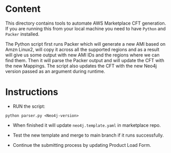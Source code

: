 # Content
This directory contains tools to automate AWS Marketplace CFT generation.
If you are running this from your local machine you need to have `Python` and `Packer` installed.

The Python script first runs Packer which will generate a new AMI based on Amzn Linux2, will copy it across all the supported regions and as a result will give us some output with new AMI IDs and the regions where we can find them.
Then it will parse the Packer output and will update the CFT with the new Mappings. The script also updates the CFT with the new Neo4j version passed as an argument during runtime.

# Instructions
* RUN the script:
```
python parser.py <Neo4j-version>
```
* When finished it will update `neo4j.template.yaml` in marketplace repo.

* Test the new template and merge to main branch if it runs successfully.

* Continue the submitting process by updating Product Load Form.


